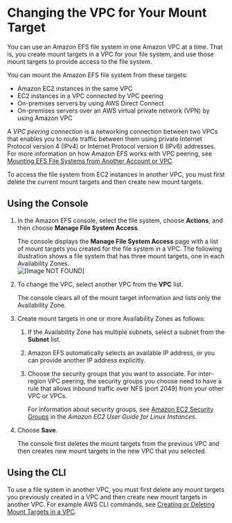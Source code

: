 # Changing the VPC for Your Mount Target<a name="manage-fs-access-change-vpc"></a>

You can use an Amazon EFS file system in one Amazon VPC at a time\. That is, you create mount targets in a VPC for your file system, and use those mount targets to provide access to the file system\.

You can mount the Amazon EFS file system from these targets: 
+ Amazon EC2 instances in the same VPC
+ EC2 instances in a VPC connected by VPC peering
+ On\-premises servers by using AWS Direct Connect
+ On\-premises servers over an AWS virtual private network \(VPN\) by using Amazon VPC 

A *VPC peering connection* is a networking connection between two VPCs that enables you to route traffic between them using private Internet Protocol version 4 \(IPv4\) or Internet Protocol version 6 \(IPv6\) addresses\. For more information on how Amazon EFS works with VPC peering, see [Mounting EFS File Systems from Another Account or VPC](manage-fs-access-vpc-peering.md)\.

To access the file system from EC2 instances in another VPC, you must first delete the current mount targets and then create new mount targets\. 

## Using the Console<a name="manage-fs-access-change-vpc-using-console"></a>

1. In the Amazon EFS console, select the file system, choose **Actions**, and then choose **Manage File System Access**\. 

   The console displays the **Manage File System Access** page with a list of mount targets you created for the file system in a VPC\. The following illustration shows a file system that has three mount targets, one in each Availability Zones\.  
![\[Image NOT FOUND\]](http://docs.aws.amazon.com/efs/latest/ug/images/manage-fs-05.png)

1. To change the VPC, select another VPC from the **VPC** list\.

   The console clears all of the mount target information and lists only the Availability Zone\. 

1. Create mount targets in one or more Availability Zones as follows:

   1. If the Availability Zone has multiple subnets, select a subnet from the **Subnet** list\.

   1. Amazon EFS automatically selects an available IP address, or you can provide another IP address explicitly\.

   1. Choose the security groups that you want to associate\. For inter\-region VPC peering, the security groups you choose need to have a rule that allows inbound traffic over NFS \(port 2049\) from your other VPC or VPCs\.

      For information about security groups, see [Amazon EC2 Security Groups](https://docs.aws.amazon.com/AWSEC2/latest/UserGuide/using-network-security.html) in the *Amazon EC2 User Guide for Linux Instances*\.

1. Choose **Save**\.

   The console first deletes the mount targets from the previous VPC and then creates new mount targets in the new VPC that you selected\. 

## Using the CLI<a name="manage-fs-access-change-vpc-using-cli"></a>

To use a file system in another VPC, you must first delete any mount targets you previously created in a VPC and then create new mount targets in another VPC\. For example AWS CLI commands, see [Creating or Deleting Mount Targets in a VPC](https://docs.aws.amazon.com/efs/latest/ug/manage-fs-access-create-delete-mount-targets.html#manage-fs-create-delete-mt-cli)\.